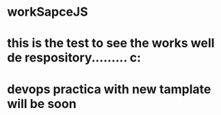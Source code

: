 # workSapceJS 
# this is the test to see the works well de respository......... c:
# devops practica with new tamplate will be soon


